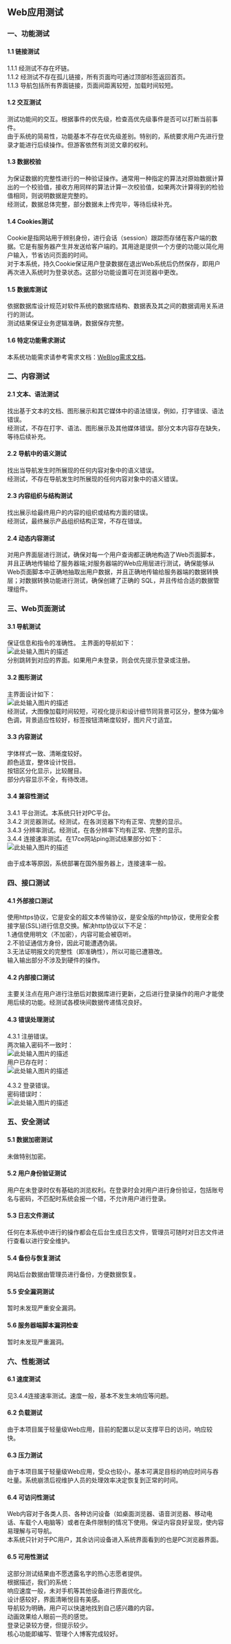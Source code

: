 ## Web应用测试
### 一、功能测试
#### 1.1 链接测试
1.1.1 经测试不存在坏链。<br>
1.1.2 经测试不存在孤儿链接，所有页面均可通过顶部标签返回首页。<br>
1.1.3 导航包括所有界面链接，页面间距离较短，加载时间较短。<br>

#### 1.2 交互测试
测试功能间的交互。根据事件的优先级，检查高优先级事件是否可以打断当前事件。<br>
由于系统的简易性，功能基本不存在优先级差别。特别的，系统要求用户先进行登录才能进行后续操作。但游客依然有浏览文章的权利。

#### 1.3 数据校验
为保证数据的完整性进行的一种验证操作。通常用一种指定的算法对原始数据计算出的一个校验值，接收方用同样的算法计算一次校验值，如果两次计算得到的检验值相同，则说明数据是完整的。<br>
经测试，数据总体完整，部分数据未上传完毕，等待后续补充。

#### 1.4 Cookies测试
Cookie是指网站用于辨别身份，进行会话（session）跟踪而存储在客户端的数据。它是有服务器产生并发送给客户端的。其用途是提供一个方便的功能以简化用户输入，节省访问页面的时间。<br>
对于本系统，持久Cookie保证用户登录数据在退出Web系统后仍然保存，即用户再次进入系统时为登录状态。这部分功能设置可在浏览器中更改。

#### 1.5 数据库测试
依据数据库设计规范对软件系统的数据库结构、数据表及其之间的数据调用关系进行的测试。<br>
测试结果保证业务逻辑准确，数据保存完整。

#### 1.6 特定功能需求测试
本系统功能需求请参考需求文档：[WeBlog需求文档][1]。

### 二、内容测试
#### 2.1 文本、语法测试
找出基于文本的文档、图形展示和其它媒体中的语法错误，例如，打字错误、语法错误。<br>
经测试，不存在打字、语法、图形展示及其他媒体错误。部分文本内容存在缺失，等待后续补充。

#### 2.2 导航中的语义测试
找出当导航发生时所展现的任何内容对象中的语义错误。<br>
经测试，不存在导航发生时所展现的任何内容对象中的语义错误。

#### 2.3 内容组织与结构测试
找出展示给最终用户的内容的组织或结构方面的错误。<br>
经测试，最终展示产品组织结构正常，不存在错误。

#### 2.4 动态内容测试
对用户界面层进行测试，确保对每一个用户查询都正确地构造了Web页面脚本，并且正确地传输给了服务器端;对服务器端的Web应用层进行测试，确保能够从Web页面脚本中正确地抽取出用户数据，并且正确地传输给服务器端的数据转换层；对数据转换功能进行测试，确保创建了正确的 SQL，并且传给合适的数据管理组件。

### 三、Web页面测试
#### 3.1 导航测试
保证信息和指令的准确性。
主界面的导航如下：<br>
![此处输入图片的描述][2]<br>
分别跳转到对应的界面。如果用户未登录，则会优先提示登录或注册。

#### 3.2 图形测试
主界面设计如下：<br>
![此处输入图片的描述][3]<br>
经测试，大图像加载时间较短，可视化提示和设计细节同背景可区分，整体为偏冷色调，背景适应性较好，标签按钮清晰度较好，图片尺寸适宜。

#### 3.3 内容测试
字体样式一致、清晰度较好。<br>
颜色适宜，整体设计悦目。<br>
按钮区分化显示，比较醒目。<br>
部分内容显示不全，有待改进。

#### 3.4 兼容性测试
3.4.1 平台测试。本系统只针对PC平台。<br>
3.4.2 浏览器测试。经测试，在各浏览器下均有正常、完整的显示。<br>
3.4.3 分辨率测试。经测试，在各分辨率下均有正常、完整的显示。<br>
3.4.4 连接速率测试。在17ce网站ping测试结果部分如下：<br>
![此处输入图片的描述][7]<br>
<br>由于成本等原因，系统部署在国外服务器上，连接速率一般。

### 四、接口测试
#### 4.1 外部接口测试
使用https协议，它是安全的超文本传输协议，是安全版的http协议，使用安全套接字层(SSL)进行信息交换。解决http协议以下不足：<br>
1.通信使用明文（不加密），内容可能会被窃听。<br>
2.不验证通信方身份，因此可能遭遇伪装。<br>
3.无法证明报文的完整性（即准确性），所以可能已遭篡改。<br>
输入输出部分不涉及到硬件的操作。

#### 4.2 内部接口测试
主要关注点在用户进行注册后对数据库进行更新，之后进行登录操作的用户才能使用后续的功能。经测试各模块间数据传递情况良好。

#### 4.3 错误处理测试
4.3.1 注册错误。<br>
两次输入密码不一致时：<br>
![此处输入图片的描述][4]<br>
用户已存在时：<br>
![此处输入图片的描述][5]<br>

4.3.2 登录错误。<br>
密码错误时：<br>
![此处输入图片的描述][6]<br>
### 五、安全测试
#### 5.1 数据加密测试
未做特别加密。

#### 5.2 用户身份验证测试
用户在未登录时仅有基础的浏览权利。在登录时会对用户进行身份验证，包括账号名与密码，不匹配时系统会报一个错，不允许用户进行登录。

#### 5.3 日志文件测试
任何在本系统中进行的操作都会在后台生成日志文件，管理员可随时对日志文件进行查看以进行安全维护。

#### 5.4 备份与恢复测试
网站后台数据由管理员进行备份，方便数据恢复。

#### 5.5 安全漏洞测试
暂时未发现严重安全漏洞。

#### 5.6 服务器端脚本漏洞检查
暂时未发现严重漏洞。

### 六、性能测试
#### 6.1 速度测试
见3.4.4连接速率测试。速度一般，基本不发生未响应等问题。

#### 6.2 负载测试
由于本项目属于轻量级Web应用，目前的配置以足以支撑平日的访问，响应较快。

#### 6.3 压力测试
由于本项目属于轻量级Web应用，受众也较小，基本可满足目标的响应时间与吞吐量。系统崩溃后视维护人员的处理效率决定恢复到正常的时间。

#### 6.4 可访问性测试
Web内容对于各类人员、各种访问设备（如桌面浏览器、语音浏览器、移动电话、车载个人电脑等）或者在条件限制的情况下使用。保证内容良好呈现，使内容易理解与可导航。<br>
本系统只针对于PC用户，其余访问设备进入系统界面看到的也是PC浏览器界面。

#### 6.5 可用性测试
这部分测试结果由不愿透露名字的热心志愿者提供。<br>
根据描述，我们的系统：<br>
响应速度一般，未对手机等其他设备进行界面优化。<br>
设计感较好，界面清晰悦目有美感。<br>
导航较为明确，用户可以快速地找到自己感兴趣的内容。<br>
动画效果给人眼前一亮的感觉。<br>
登录记录较方便，但提示较少。<br>
核心功能即编写、管理个人博客完成较好。<br>


  [1]: https://github.com/2018XiDianWebGoGo/Web-ING-2018.5/wiki/Web%E9%A1%B9%E7%9B%AE%E9%9C%80%E6%B1%82%E8%A7%84%E6%A0%BC%E8%AF%B4%E6%98%8E%E4%B9%A6
  [2]: https://wx2.sinaimg.cn/large/0060lm7Tly1ft2s11ak6oj30u106pjti.jpg
  [3]: https://wx3.sinaimg.cn/large/0060lm7Tly1ft2s1nevl2j31gs0q44f9.jpg
  [4]: https://i.loli.net/2018/07/08/5b42188660c2f.png
  [5]: https://wx2.sinaimg.cn/large/0060lm7Tly1ft2scszkp9j30ey0910ud.jpg
  [6]: https://wx2.sinaimg.cn/large/0060lm7Tly1ft2sd68fm8j30eg07r0u0.jpg
  [7]: https://i.loli.net/2018/07/08/5b421cd027574.png

